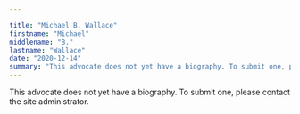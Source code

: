 ```yaml
---

title: "Michael B. Wallace"
firstname: "Michael"
middlename: "B."
lastname: "Wallace"
date: "2020-12-14"
summary: "This advocate does not yet have a biography. To submit one, please contact the site administrator."
---
```

This advocate does not yet have a biography. To submit one, please contact the site administrator.

